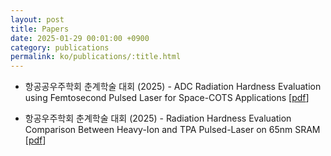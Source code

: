 ```yaml
---
layout: post
title: Papers
date: 2025-01-29 00:01:00 +0900
category: publications
permalink: ko/publications/:title.html
---
```


- 항공공우주학회 춘계학술 대회 (2025) - ADC Radiation Hardness Evaluation using Femtosecond Pulsed Laser for Space-COTS Applications [[pdf](</assets/pdf/paper/한국항공우주학회 2025 ADC Radiation Hardness Evaluation using Femtosecond Pulsed Laser for Space-COTS Applications.pdf>)]

- 항공우주학회 춘계학술 대회 (2025) - Radiation Hardness Evaluation Comparison Between Heavy-Ion and TPA Pulsed-Laser on 65nm SRAM [[pdf](</assets/pdf/paper/한국항공우주학회 2025 Radiation Hardness Evaluation Comparison Between Heavy-Ion and TPA Pulsed-Laser on 65nm SRAM.pdf>)]